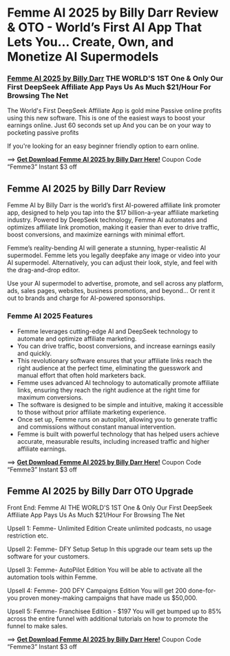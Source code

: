# Femme AI 2025 by Billy Darr Review & OTO - World’s First AI App That Lets You…  Create, Own, and Monetize AI Supermodels

### [Femme AI 2025 by Billy Darr](https://jvupsell.com/2025/02/femme-ai-2025-by-billy-darr/) THE WORLD'S 1ST One & Only  Our First DeepSeek Affiliate App Pays Us As Much $21/Hour For Browsing The Net

The World's First DeepSeek Affiliate App is gold mine Passive online profits using this new software. This is one of the easiest ways to boost your earnings online. Just 60 seconds set up
And you can be on your way to pocketing passive profits

If you're looking for an easy beginner friendly option to earn online.

==> [**Get Download Femme AI 2025 by Billy Darr Here!**](https://warriorplus.com/o2/a/lxtlbmv/0)
Coupon Code “Femme3” Instant $3 off 

## Femme AI 2025 by Billy Darr Review
Femme AI by Billy Darr is the world’s first AI-powered affiliate link promoter app, designed to help you tap into the $17 billion-a-year affiliate marketing industry. Powered by DeepSeek technology, Femme AI automates and optimizes affiliate link promotion, making it easier than ever to drive traffic, boost conversions, and maximize earnings with minimal effort.

Femme’s reality-bending AI will generate a stunning, hyper-realistic AI supermodel. Femme lets you legally deepfake any image or video into your AI supermodel. Alternatively, you can adjust their look, style, and feel with the drag-and-drop editor.

Use your AI supermodel to advertise, promote, and sell across any platform, ads, sales pages, websites, business promotions, and beyond… Or rent it out to brands and charge for AI-powered sponsorships.

### Femme AI 2025 Features
- Femme leverages cutting-edge AI and DeepSeek technology to automate and optimize affiliate marketing.
- You can drive traffic, boost conversions, and increase earnings easily and quickly.
- This revolutionary software ensures that your affiliate links reach the right audience at the perfect time, eliminating the guesswork and manual effort that often hold marketers back.
- Femme uses advanced AI technology to automatically promote affiliate links, ensuring they reach the right audience at the right time for maximum conversions.
- The software is designed to be simple and intuitive, making it accessible to those without prior affiliate marketing experience.
- Once set up, Femme runs on autopilot, allowing you to generate traffic and commissions without constant manual intervention.
- Femme is built with powerful technology that has helped users achieve accurate, measurable results, including increased traffic and higher affiliate earnings.

==> [**Get Download Femme AI 2025 by Billy Darr Here!**](https://warriorplus.com/o2/a/lxtlbmv/0)
Coupon Code “Femme3” Instant $3 off 


## Femme AI 2025 by Billy Darr OTO Upgrade

Front End: Femme AI
THE WORLD'S 1ST One & Only  Our First DeepSeek Affiliate App Pays Us As Much $21/Hour For Browsing The Net

Upsell 1: Femme- Unlimited Edition 
Create unlimited podcasts, no usage restriction etc. 

Upsell 2: Femme- DFY Setup Setup 
In this upgrade our team sets up the software for your customers.

Upsell 3: Femme- AutoPilot Edition 
You will be able to activate all the automation tools within 
Femme.

Upsell 4: Femme- 200 DFY Campaigns Edition 
You will get 200 done-for-you proven money-making campaigns that have made us $50,000.

Upsell 5: Femme- Franchisee Edition - $197
You will get bumped up to 85% across the entire funnel with additional tutorials on how to promote the funnel to make sales.

==> [**Get Download Femme AI 2025 by Billy Darr Here!**](https://warriorplus.com/o2/a/lxtlbmv/0)
Coupon Code “Femme3” Instant $3 off 


